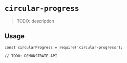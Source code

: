 # `circular-progress`

> TODO: description

## Usage

```
const circularProgress = require('circular-progress');

// TODO: DEMONSTRATE API
```
